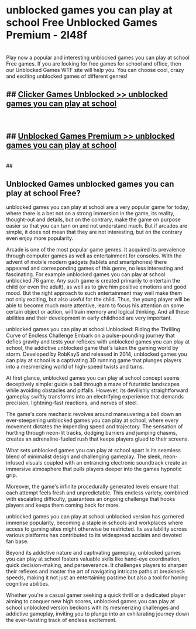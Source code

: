 # unblocked games you can play at school Free Unblocked Games Premium - 2l48f <br>
<br>
Play now a popular and interesting unblocked games you can play at school Free games. If you are looking for free games for school and office, then our Unblocked Games WTF site will help you. You can choose cool, crazy and exciting unblocked games of different genres!


## ##  [Clicker Games Unblocked >> unblocked games you can play at school](http://freeplayer.one?title=unblocked_games_you_can_play_at_school&ref=M1)
  <br>

##  ## [Unblocked Games Premium >> unblocked games you can play at school](http://freeplayer.one?title=unblocked_games_you_can_play_at_school&ref=M1)
  <br>
  ##



## Unblocked Games unblocked games you can play at school Free?

unblocked games you can play at school are a very popular game for today, where there is a bet not on a strong immersion in the game, its reality, thought-out and details, but on the contrary, make the game on purpose easier so that you can turn on and not understand much. But if arcades are simple, it does not mean that they are not interesting, but on the contrary even enjoy more popularity.

Arcade is one of the most popular game genres. It acquired its prevalence through computer games as well as entertainment for consoles. With the advent of mobile modern gadgets (tablets and smartphones) there appeared and corresponding games of this genre, no less interesting and fascinating. For example unblocked games you can play at school unblocked 76 game. Any such game is created primarily to entertain the child (or even the adult), as well as to give him positive emotions and good mood. But the right approach to such entertainment may well make them not only exciting, but also useful for the child. Thus, the young player will be able to become much more attentive, learn to focus his attention on some certain object or action, will train memory and logical thinking. And all these abilities and their development in early childhood are very important.

unblocked games you can play at school Unblocked: Riding the Thrilling Curve of Endless Challenge
Embark on a pulse-pounding journey that defies gravity and tests your reflexes with unblocked games you can play at school, the addictive unblocked game that's taken the gaming world by storm. Developed by RobKayS and released in 2014, unblocked games you can play at school is a captivating 3D running game that plunges players into a mesmerizing world of high-speed twists and turns.

At first glance, unblocked games you can play at school concept seems deceptively simple: guide a ball through a maze of futuristic landscapes while avoiding obstacles and pitfalls. However, its devilishly straightforward gameplay swiftly transforms into an electrifying experience that demands precision, lightning-fast reactions, and nerves of steel.

The game's core mechanic revolves around maneuvering a ball down an ever-steepening unblocked games you can play at school, where every movement dictates the impending speed and trajectory. The sensation of hurtling through neon-lit tracks, dodging barriers and jumping chasms, creates an adrenaline-fueled rush that keeps players glued to their screens.

What sets unblocked games you can play at school apart is its seamless blend of minimalist design and challenging gameplay. The sleek, neon-infused visuals coupled with an entrancing electronic soundtrack create an immersive atmosphere that pulls players deeper into the games hypnotic grip.

Moreover, the game's infinite procedurally generated levels ensure that each attempt feels fresh and unpredictable. This endless variety, combined with escalating difficulty, guarantees an ongoing challenge that hooks players and keeps them coming back for more.

unblocked games you can play at school unblocked version has garnered immense popularity, becoming a staple in schools and workplaces where access to gaming sites might otherwise be restricted. Its availability across various platforms has contributed to its widespread acclaim and devoted fan base.

Beyond its addictive nature and captivating gameplay, unblocked games you can play at school fosters valuable skills like hand-eye coordination, quick decision-making, and perseverance. It challenges players to sharpen their reflexes and master the art of navigating intricate paths at breakneck speeds, making it not just an entertaining pastime but also a tool for honing cognitive abilities.

Whether you're a casual gamer seeking a quick thrill or a dedicated player aiming to conquer new high scores, unblocked games you can play at school unblocked version beckons with its mesmerizing challenges and addictive gameplay, inviting you to plunge into an exhilarating journey down the ever-twisting track of endless excitement.
